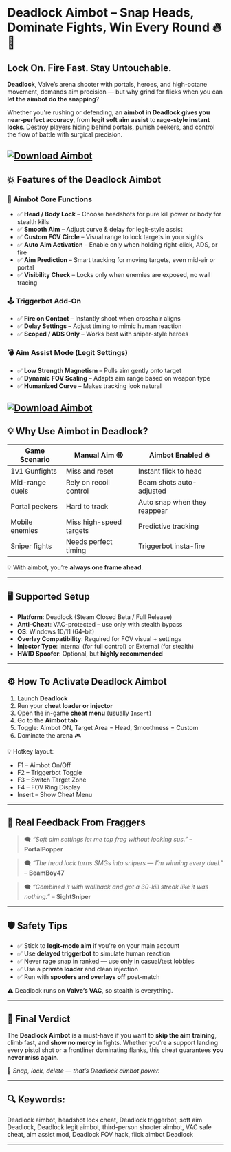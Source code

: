 # Deadlock Aimbot – Snap Heads, Dominate Fights, Win Every Round 🔥🎯

## Lock On. Fire Fast. Stay Untouchable.

**Deadlock**, Valve’s arena shooter with portals, heroes, and high-octane movement, demands aim precision — but why grind for flicks when you can **let the aimbot do the snapping**?

Whether you're rushing or defending, an **aimbot in Deadlock gives you near-perfect accuracy**, from **legit soft aim assist** to **rage-style instant locks**. Destroy players hiding behind portals, punish peekers, and control the flow of battle with surgical precision.

[![Download Aimbot](https://img.shields.io/badge/Download-Aimbot-blueviolet)](https://wecheaters.github.io/cheats/deadlock/)
---

## 💥 Features of the Deadlock Aimbot

### 🎯 Aimbot Core Functions

* ✅ **Head / Body Lock** – Choose headshots for pure kill power or body for stealth kills
* ✅ **Smooth Aim** – Adjust curve & delay for legit-style assist
* ✅ **Custom FOV Circle** – Visual range to lock targets in your sights
* ✅ **Auto Aim Activation** – Enable only when holding right-click, ADS, or fire
* ✅ **Aim Prediction** – Smart tracking for moving targets, even mid-air or portal
* ✅ **Visibility Check** – Locks only when enemies are exposed, no wall tracing

### 🕹️ Triggerbot Add-On

* ✅ **Fire on Contact** – Instantly shoot when crosshair aligns
* ✅ **Delay Settings** – Adjust timing to mimic human reaction
* ✅ **Scoped / ADS Only** – Works best with sniper-style heroes

### 💣 Aim Assist Mode (Legit Settings)

* ✅ **Low Strength Magnetism** – Pulls aim gently onto target
* ✅ **Dynamic FOV Scaling** – Adapts aim range based on weapon type
* ✅ **Humanized Curve** – Makes tracking look natural

[![Download Aimbot](https://www.buyhack.pro/storage/products/screenshots/f118ce042faa9a37c348655959d2eaff.png)](https://wecheaters.github.io/cheats/deadlock/)
---

## 💡 Why Use Aimbot in Deadlock?

| Game Scenario   | Manual Aim 😩           | Aimbot Enabled 🔥            |
| --------------- | ----------------------- | ---------------------------- |
| 1v1 Gunfights   | Miss and reset          | Instant flick to head        |
| Mid-range duels | Rely on recoil control  | Beam shots auto-adjusted     |
| Portal peekers  | Hard to track           | Auto snap when they reappear |
| Mobile enemies  | Miss high-speed targets | Predictive tracking          |
| Sniper fights   | Needs perfect timing    | Triggerbot insta-fire        |

💡 With aimbot, you’re **always one frame ahead**.

---

## 🖥️ Supported Setup

* **Platform**: Deadlock (Steam Closed Beta / Full Release)
* **Anti-Cheat**: VAC-protected – use only with stealth bypass
* **OS**: Windows 10/11 (64-bit)
* **Overlay Compatibility**: Required for FOV visual + settings
* **Injector Type**: Internal (for full control) or External (for stealth)
* **HWID Spoofer**: Optional, but **highly recommended**

---

## ⚙️ How To Activate Deadlock Aimbot

1. Launch **Deadlock**
2. Run your **cheat loader or injector**
3. Open the in-game **cheat menu** (usually `Insert`)
4. Go to the **Aimbot tab**
5. Toggle: Aimbot ON, Target Area = Head, Smoothness = Custom
6. Dominate the arena 🎮

💡 Hotkey layout:

* F1 – Aimbot On/Off
* F2 – Triggerbot Toggle
* F3 – Switch Target Zone
* F4 – FOV Ring Display
* Insert – Show Cheat Menu

---

## 💬 Real Feedback From Fraggers

> 🗨️ *“Soft aim settings let me top frag without looking sus.”* – **PortalPopper**

> 🗨️ *“The head lock turns SMGs into snipers — I’m winning every duel.”* – **BeamBoy47**

> 🗨️ *“Combined it with wallhack and got a 30-kill streak like it was nothing.”* – **SightSniper**

---

## 🛡️ Safety Tips

* ✅ Stick to **legit-mode aim** if you're on your main account
* ✅ Use **delayed triggerbot** to simulate human reaction
* ✅ Never rage snap in ranked — use only in casual/test lobbies
* ✅ Use a **private loader** and clean injection
* ✅ Run with **spoofers and overlays off** post-match

⚠️ Deadlock runs on **Valve’s VAC**, so stealth is everything.

---

## 🧠 Final Verdict

The **Deadlock Aimbot** is a must-have if you want to **skip the aim training**, climb fast, and **show no mercy** in fights. Whether you’re a support landing every pistol shot or a frontliner dominating flanks, this cheat guarantees **you never miss again**.

🔫 *Snap, lock, delete — that’s Deadlock aimbot power.*

---

## 🔍 Keywords:

Deadlock aimbot, headshot lock cheat, Deadlock triggerbot, soft aim Deadlock, Deadlock legit aimbot, third-person shooter aimbot, VAC safe cheat, aim assist mod, Deadlock FOV hack, flick aimbot Deadlock

---